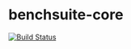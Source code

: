 # benchsuite-core

[![Build Status](https://travis-ci.org/benchmarking-suite/benchsuite-core.svg?branch=master)](https://travis-ci.org/benchmarking-suite/benchsuite-core)
